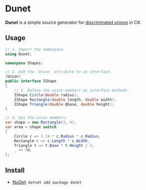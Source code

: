 # Dunet

**Dunet** is a simple source generator for [discriminated unions](https://en.wikipedia.org/wiki/Tagged_union) in C#. 

## Usage

```cs 
// 1. Import the namespace.
using Dunet;

namespace Shapes;

// 2. Add the `Union` attribute to an interface.
[Union]
public interface IShape
{
    // 3. Define the union members as interface methods.
    IShape Circle(double radius);
    IShape Rectangle(double length, double width);
    IShape Triangle(double @base, double height);
}

// 4. Use the union members.
var shape = new Rectangle(3, 4);
var area = shape switch
{
    Circle c => 3.14 * c.Radius * c.Radius,
    Rectangle r => c.Length * c.Width,
    Triangle t => t.Base * t.Height / 2,
    _ => 0d,
};
```

## Install

- [NuGet](https://www.nuget.org/packages/Dunet/): `dotnet add package dunet`

